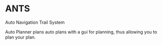 # ANTS
Auto Navigation Trail System

Auto Planner plans auto plans with a gui for planning, thus allowing you to
plan your plan.
